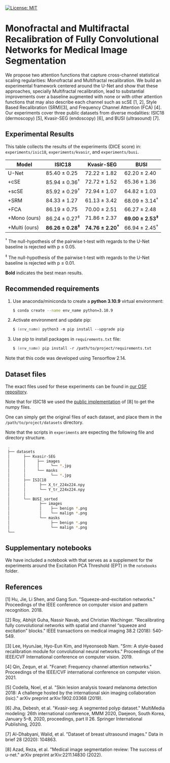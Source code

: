 [![License: MIT](https://img.shields.io/badge/License-MIT-green.svg)](https://opensource.org/licenses/MIT)
# Monofractal and Multifractal Recalibration of Fully Convolutional Networks for Medical Image Segmentation

We propose two attention functions that capture cross-channel statistical scaling regularities:
Monofractal and Multifractal recalibration. 
We build an experimental framework centered around the U-Net and show that these approaches, 
specially Multifractal recalibration, lead to substantial improvements over a baseline augmented
with none or with other attention functions that may also describe each channel such as scSE [1, 2], Style Based Recalibration (SRM)[3], and 
Frequency Channel Attention (FCA) [4]. 
Our experiments cover three public datasets from diverse modalities: ISIC18 (dermoscopy) [5], Kvasir-SEG (endoscopy) [6], and BUSI (ultrasound) [7].  

## Experimental Results 
This table collects the results of the experiments (DICE score) in:  `experiments/isic18`, `experiments/kvasir`, and `experiments/busi`.

| Model                           | ISIC18                            | Kvasir-SEG                       | BUSI                              |
|---------------------------------|-----------------------------------|----------------------------------|-----------------------------------|
| U-Net                           | 85.40 ± 0.25                      | 72.22 ± 1.82                     | 62.20 ± 2.40                      |
| +cSE                            | 85.94 ± 0.36<sup>†</sup>          | 72.72 ± 1.52                     | 65.36 ± 1.36                      |
| +scSE                           | 85.92 ± 0.29<sup>†</sup>          | 72.94 ± 1.07                     | 64.82 ± 1.03                      |
| +SRM                            | 84.33 ± 1.27                      | 61.13 ± 3.42                     | 68.09 ± 3.14<sup>†</sup>          |
| +FCA                            | 86.19 ± 0.75                      | 70.00 ± 2.51                     | 66.27 ± 2.48                      |
| +Mono (ours)                    | 86.24 ± 0.27<sup>‡</sup>          | 71.86 ± 2.37                     | **69.00 ± 2.53<sup>‡</sup>**      |
| +Multi (ours)                   | **86.26 ± 0.28<sup>‡</sup>**      | **74.76 ± 2.20<sup>†</sup>**     | 66.94 ± 2.45<sup>†</sup>          |

<sup>†</sup> The null-hypothesis of the pairwise t-test with regards to the U-Net baseline is rejected with p ≤ 0.05.

<sup>‡</sup> The null-hypothesis of the pairwise t-test with regards to the U-Net baseline is rejected with p ≤ 0.01.

**Bold** indicates the best mean results.



## Recommended requirements
1. Use anaconda/miniconda to create a __python 3.10.9__ virtual environment:
    ```zsh
    $ conda create --name env_name python=3.10.9
    ```
2. Activate environment and update pip:
    ```zsh
    $ (env_name) python3 -m pip install --upgrade pip
    ```
4. Use pip to install packages in `requirements.txt` file:
    ```zsh
    $ (env_name) pip install -r /path/to/project/requirements.txt
    ```
   
Note that this code was developed using Tensorflow 2.14. 

## Dataset files
The exact files used for these experiments can be found in [our OSF repository](https://osf.io/y4djz/?view_only=8eeba61afd104c678558c0da5a82b499).

Note that for ISIC18 we used the [public implementation](https://github.com/NITR098/Awesome-U-Net) of [8] to get the numpy files.

One can simply get the original files of each dataset, and place them in the `/path/to/project/datasets` directory. 

Note that the scripts in `experiments` are expecting the following file and directory structure.   

  ```bash
   .
   ├── datasets
   │      ├── Kvasir-SEG
   │      │     ├── images
   │      │     │     └── *.jpg
   │      │     └── masks
   │      │           └── *.jpg
   │      ├── ISIC18
   │      │      ├── X_tr_224x224.npy 
   │      │      └── Y_tr_224x224.npy 
   │      │
   │      └── BUSI_sorted 
   │             ├── images
   │             │    ├── benign *.png
   │             │    └── malign *.png  
   │             └── masks 
   │                  ├── benign *.png
   │                  └── malign *.png  
   └── 
   ```         

## Supplementary notebooks
We have included a notebook with that serves as a supplement for the experiments around the Excitation PCA Threshold (EPT) in the `notebooks` folder.

## References 
[1] Hu, Jie, Li Shen, and Gang Sun. "Squeeze-and-excitation networks." Proceedings of the IEEE conference on computer vision and pattern recognition. 2018.

[2] Roy, Abhijit Guha, Nassir Navab, and Christian Wachinger. "Recalibrating fully convolutional networks with spatial and channel “squeeze and excitation” blocks." IEEE transactions on medical imaging 38.2 (2018): 540-549.

[3] Lee, HyunJae, Hyo-Eun Kim, and Hyeonseob Nam. "Srm: A style-based recalibration module for convolutional neural networks." Proceedings of the IEEE/CVF International conference on computer vision. 2019.

[4] Qin, Zequn, et al. "Fcanet: Frequency channel attention networks." Proceedings of the IEEE/CVF international conference on computer vision. 2021.

[5] Codella, Noel, et al. "Skin lesion analysis toward melanoma detection 2018: A challenge hosted by the international skin imaging collaboration (isic)." arXiv preprint arXiv:1902.03368 (2019).

[6] Jha, Debesh, et al. "Kvasir-seg: A segmented polyp dataset." MultiMedia modeling: 26th international conference, MMM 2020, Daejeon, South Korea, January 5–8, 2020, proceedings, part II 26. Springer International Publishing, 2020.

[7] Al-Dhabyani, Walid, et al. "Dataset of breast ultrasound images." Data in brief 28 (2020): 104863.

[8] Azad, Reza, et al. "Medical image segmentation review: The success of u-net." arXiv preprint arXiv:2211.14830 (2022).

